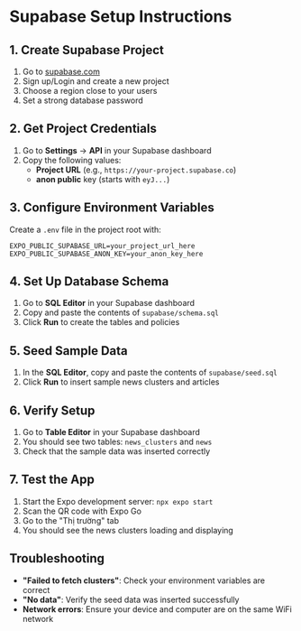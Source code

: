 # Supabase Setup Instructions

## 1. Create Supabase Project

1. Go to [supabase.com](https://supabase.com)
2. Sign up/Login and create a new project
3. Choose a region close to your users
4. Set a strong database password

## 2. Get Project Credentials

1. Go to **Settings** → **API** in your Supabase dashboard
2. Copy the following values:
   - **Project URL** (e.g., `https://your-project.supabase.co`)
   - **anon public** key (starts with `eyJ...`)

## 3. Configure Environment Variables

Create a `.env` file in the project root with:

```env
EXPO_PUBLIC_SUPABASE_URL=your_project_url_here
EXPO_PUBLIC_SUPABASE_ANON_KEY=your_anon_key_here
```

## 4. Set Up Database Schema

1. Go to **SQL Editor** in your Supabase dashboard
2. Copy and paste the contents of `supabase/schema.sql`
3. Click **Run** to create the tables and policies

## 5. Seed Sample Data

1. In the **SQL Editor**, copy and paste the contents of `supabase/seed.sql`
2. Click **Run** to insert sample news clusters and articles

## 6. Verify Setup

1. Go to **Table Editor** in your Supabase dashboard
2. You should see two tables: `news_clusters` and `news`
3. Check that the sample data was inserted correctly

## 7. Test the App

1. Start the Expo development server: `npx expo start`
2. Scan the QR code with Expo Go
3. Go to the "Thị trường" tab
4. You should see the news clusters loading and displaying

## Troubleshooting

- **"Failed to fetch clusters"**: Check your environment variables are correct
- **"No data"**: Verify the seed data was inserted successfully
- **Network errors**: Ensure your device and computer are on the same WiFi network
